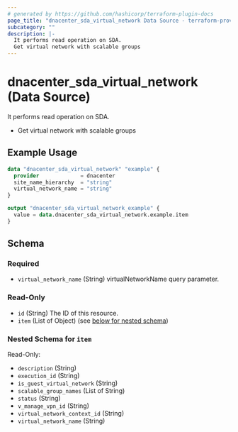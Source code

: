 ```yaml
---
# generated by https://github.com/hashicorp/terraform-plugin-docs
page_title: "dnacenter_sda_virtual_network Data Source - terraform-provider-dnacenter"
subcategory: ""
description: |-
  It performs read operation on SDA.
  Get virtual network with scalable groups
---
```


# dnacenter_sda_virtual_network (Data Source)

It performs read operation on SDA.

- Get virtual network with scalable groups

## Example Usage

```terraform
data "dnacenter_sda_virtual_network" "example" {
  provider             = dnacenter
  site_name_hierarchy  = "string"
  virtual_network_name = "string"
}

output "dnacenter_sda_virtual_network_example" {
  value = data.dnacenter_sda_virtual_network.example.item
}
```

<!-- schema generated by tfplugindocs -->
## Schema

### Required

- `virtual_network_name` (String) virtualNetworkName query parameter.

### Read-Only

- `id` (String) The ID of this resource.
- `item` (List of Object) (see [below for nested schema](#nestedatt--item))

<a id="nestedatt--item"></a>
### Nested Schema for `item`

Read-Only:

- `description` (String)
- `execution_id` (String)
- `is_guest_virtual_network` (String)
- `scalable_group_names` (List of String)
- `status` (String)
- `v_manage_vpn_id` (String)
- `virtual_network_context_id` (String)
- `virtual_network_name` (String)
